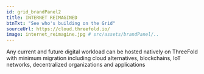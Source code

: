 ```yaml
---
id: grid_brandPanel2
title: INTERNET REIMAGINED
btnTxt: "See who's building on the Grid"
sourceUrl: https://cloud.threefold.io/
image: internet_reimagine.jpg # src/assets/brandPanel/..
---
```

Any current and future digital workload can be hosted natively on ThreeFold with minimum migration including cloud alternatives, blockchains, IoT networks, decentralized organizations and applications
